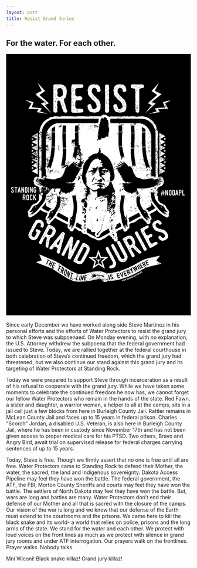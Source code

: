 ```yaml
---
layout: post
title: Resist Grand Juries
---
```


## For the water. For each other.
![resist](https://raw.githubusercontent.com/eliawry/antirepressioncrew/master/public/images/resist-grand-juries-sitting-bull-nodapl.jpg)

Since early December we have worked along side Steve Martinez in his personal efforts and the efforts of Water Protectors to resist the grand jury to which Steve was subpoenaed. On Monday evening, with no explanation, the U.S. Attorney withdrew the subpoena that the federal government had issued to Steve. Today, we are rallied together at the federal courthouse in both celebration of Steve’s continued freedom, which the grand jury had threatened, but we also continue our stand against this grand jury and its targeting of Water Protectors at Standing Rock.

Today we were prepared to support Steve through incarceration as a result of his refusal to cooperate with the grand jury. While we have taken some moments to celebrate the continued freedom he now has, we cannot forget our fellow Water Protectors who remain in the hands of the state. Red Fawn, a sister and daughter, a warrior woman, a helper to all at the camps, sits in a jail cell just a few blocks from here in Burleigh County Jail. Rattler remains in McLean County Jail and faces up to 15 years in federal prison. Charles “Scorch” Jordan, a disabled U.S. Veteran, is also here in Burleigh County Jail, where he has been in custody since November 17th and has not been given access to proper medical care for his PTSD. Two others, Bravo and Angry Bird, await trial on supervised release for federal charges carrying sentences of up to 15 years.

Today, Steve is free. Though we firmly assert that no one is free until all are free. Water Protectors came to Standing Rock to defend their Mother, the water, the sacred, the land and Indigenous sovereignty. Dakota Access Pipeline may feel they have won the battle. The federal government, the ATF, the FBI, Morton County Sheriffs and courts may feel they have won the battle. The settlers of North Dakota may feel they have won the battle. But, wars are long and battles are many. Water Protectors don’t end their defense of our Mother and all that is sacred with the closure of the camps. Our vision of the war is long and we know that our defense of the Earth must extend to the courtrooms and the prisons. We came here to kill the black snake and its world- a world that relies on police, prisons and the long arms of the state.
We stand for the water and each other. We protect with loud voices on the front lines as much as we protect with silence in grand jury rooms and under ATF interrogation. Our prayers walk on the frontlines. Prayer walks. Nobody talks.

Mni Wiconi! Black snake killaz! Grand jury killaz!
